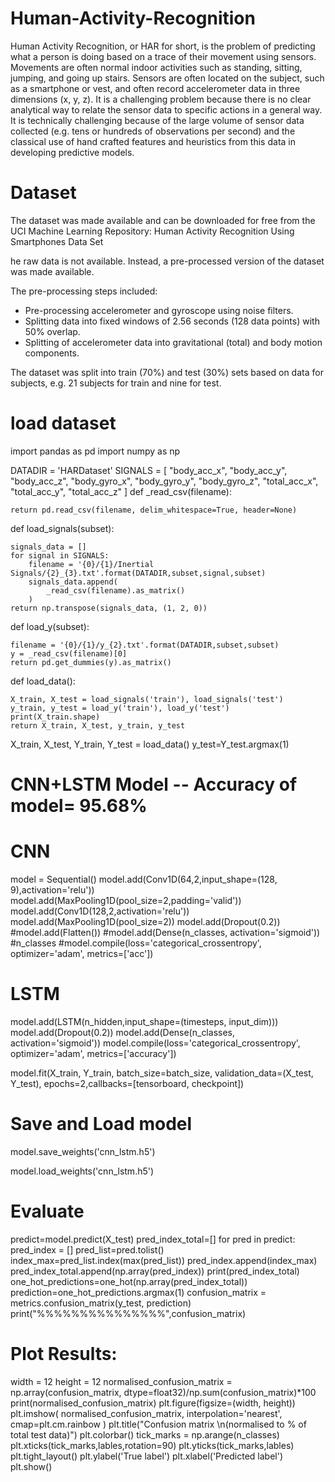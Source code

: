 # Human-Activity-Recognition
Human Activity Recognition, or HAR for short, is the problem of predicting what a person is doing based on a trace of their movement using sensors.
Movements are often normal indoor activities such as standing, sitting, jumping, and going up stairs.
Sensors are often located on the subject, such as a smartphone or vest, and often record accelerometer data in three dimensions (x, y, z).
It is a challenging problem because there is no clear analytical way to relate the sensor data to specific actions in a general way. It is technically challenging because of the large volume of sensor data collected (e.g. tens or hundreds of observations per second) and the classical use of hand crafted features and heuristics from this data in developing predictive models.

# Dataset
The dataset was made available and can be downloaded for free from the UCI Machine Learning Repository:
 Human Activity Recognition Using Smartphones Data Set
 
 he raw data is not available. Instead, a pre-processed version of the dataset was made available.

The pre-processing steps included:
<ul>
  <li>Pre-processing accelerometer and gyroscope using noise filters.</li>
  <li>Splitting data into fixed windows of 2.56 seconds (128 data points) with 50% overlap.</li>
  <li>Splitting of accelerometer data into gravitational (total) and body motion components.</li></ul>
  
  The dataset was split into train (70%) and test (30%) sets based on data for subjects, e.g. 21 subjects for train and nine for test.
  # load dataset
import pandas as pd
import numpy as np

DATADIR = 'HARDataset'
SIGNALS = [
    "body_acc_x",
    "body_acc_y",
    "body_acc_z",
    "body_gyro_x",
    "body_gyro_y",
    "body_gyro_z",
    "total_acc_x",
    "total_acc_y",
    "total_acc_z"
]
def _read_csv(filename):

    return pd.read_csv(filename, delim_whitespace=True, header=None)

def load_signals(subset):

    signals_data = []
    for signal in SIGNALS:
        filename = '{0}/{1}/Inertial Signals/{2}_{3}.txt'.format(DATADIR,subset,signal,subset)
        signals_data.append(
            _read_csv(filename).as_matrix()
        )
    return np.transpose(signals_data, (1, 2, 0))

def load_y(subset):
    
    filename = '{0}/{1}/y_{2}.txt'.format(DATADIR,subset,subset)
    y = _read_csv(filename)[0]
    return pd.get_dummies(y).as_matrix()


def load_data():
    
    X_train, X_test = load_signals('train'), load_signals('test')
    y_train, y_test = load_y('train'), load_y('test')
    print(X_train.shape)
    return X_train, X_test, y_train, y_test

X_train, X_test, Y_train, Y_test = load_data()
y_test=Y_test.argmax(1)

# CNN+LSTM Model  -- Accuracy of model= 95.68%
# CNN
model = Sequential()
model.add(Conv1D(64,2,input_shape=(128, 9),activation='relu'))
model.add(MaxPooling1D(pool_size=2,padding='valid'))
model.add(Conv1D(128,2,activation='relu'))
model.add(MaxPooling1D(pool_size=2))
model.add(Dropout(0.2))
#model.add(Flatten())
#model.add(Dense(n_classes, activation='sigmoid')) #n_classes
#model.compile(loss='categorical_crossentropy', optimizer='adam', metrics=['acc'])

# LSTM
model.add(LSTM(n_hidden,input_shape=(timesteps, input_dim)))
model.add(Dropout(0.2))
model.add(Dense(n_classes, activation='sigmoid'))
model.compile(loss='categorical_crossentropy',
              optimizer='adam',
              metrics=['accuracy'])

model.fit(X_train,
          Y_train,
          batch_size=batch_size,
          validation_data=(X_test, Y_test),
          epochs=2,callbacks=[tensorboard, checkpoint])
          
# Save and Load model
model.save_weights('cnn_lstm.h5')

model.load_weights('cnn_lstm.h5')

# Evaluate
predict=model.predict(X_test)
pred_index_total=[]
for pred in predict:
    pred_index = []
    pred_list=pred.tolist()
    index_max=pred_list.index(max(pred_list))
    pred_index.append(index_max)
    pred_index_total.append(np.array(pred_index))
print(pred_index_total)
one_hot_predictions=one_hot(np.array(pred_index_total))
prediction=one_hot_predictions.argmax(1)
confusion_matrix = metrics.confusion_matrix(y_test, prediction)
print("%%%%%%%%%%%%%%%",confusion_matrix)

# Plot Results:
width = 12
height = 12
normalised_confusion_matrix = np.array(confusion_matrix, dtype=float32)/np.sum(confusion_matrix)*100
print(normalised_confusion_matrix)
plt.figure(figsize=(width, height))
plt.imshow(
    normalised_confusion_matrix,
    interpolation='nearest',
    cmap=plt.cm.rainbow
)
plt.title("Confusion matrix \n(normalised to % of total test data)")
plt.colorbar()
tick_marks = np.arange(n_classes)
plt.xticks(tick_marks,lables,rotation=90)
plt.yticks(tick_marks,lables)
plt.tight_layout()
plt.ylabel('True label')
plt.xlabel('Predicted label')
plt.show()


  
